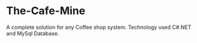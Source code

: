 # The-Cafe-Mine
A complete solution for any Coffee shop system. Technology used C#.NET and MySql Database.
